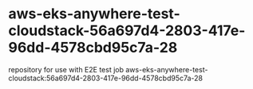 # aws-eks-anywhere-test-cloudstack-56a697d4-2803-417e-96dd-4578cbd95c7a-28
repository for use with E2E test job aws-eks-anywhere-test-cloudstack:56a697d4-2803-417e-96dd-4578cbd95c7a-28
